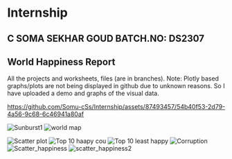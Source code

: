 # Internship

C SOMA SEKHAR GOUD
BATCH.NO: DS2307
---------------
World Happiness Report
---------------------------------------------------

All the projects and worksheets, files (are in branches).
Note: Plotly based graphs/plots are not being displayed in github due to unknown reasons. So I have uploaded a demo and graphs of the visual data.

https://github.com/Somu-cSs/Internship/assets/87493457/54b40f53-2d79-4a56-9c68-6c46941a80af


![Sunburst1](https://github.com/Somu-cSs/Internship/assets/87493457/12d11362-4d35-400d-be85-f6470d8b6671)
![world map](https://github.com/Somu-cSs/Internship/assets/87493457/33615cfe-79f1-4850-91c4-48411c0c9342)

![Scatter plot](https://github.com/Somu-cSs/Internship/assets/87493457/ac0b9fcd-e13b-40cd-9c8c-1986ab43be62)
![Top 10 haapy cou](https://github.com/Somu-cSs/Internship/assets/87493457/3e11ec61-caa8-4823-9d70-df9925ae566a)
![Top 10 least happy](https://github.com/Somu-cSs/Internship/assets/87493457/7bcf5f53-5639-4594-a706-7be98b990cbf)
![Corruption](https://github.com/Somu-cSs/Internship/assets/87493457/0f406b61-2203-4158-9afe-ffcd3c5ea734)
![Scatter_happiness](https://github.com/Somu-cSs/Internship/assets/87493457/517dc698-4a73-44b5-8298-c80fc879e3a1)
![scatter_happiness2](https://github.com/Somu-cSs/Internship/assets/87493457/cc39d592-d5ee-42d2-b38e-e5a38d409e1e)
